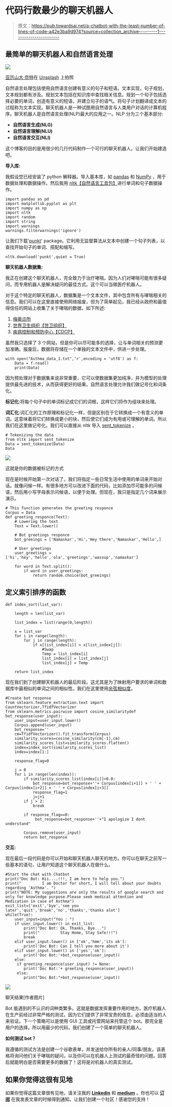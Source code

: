 # 代码行数最少的聊天机器人

> 原文：<https://pub.towardsai.net/a-chatbot-with-the-least-number-of-lines-of-code-a42e3ba9d974?source=collection_archive---------1----------------------->

## 最简单的聊天机器人和自然语言处理

![](img/645744d5b0544acb4c836af97f8985eb.png)

[亚历山大·奈特](https://unsplash.com/@agk42?utm_source=medium&utm_medium=referral)在 [Unsplash](https://unsplash.com?utm_source=medium&utm_medium=referral) 上拍照

自然语言处理包括使用自然语言创建有意义的句子和短语。文本实现，句子规划，文本规划都有涉及。规划文本包括在知识库中查找相关信息。规划一个句子包括选择必要的单词，创造有意义的短语，并建立句子的语气。将句子计划翻译成文本的过程称为文本实现。聊天机器人是一种试图用自然语言与人类用户对话的计算机程序。聊天机器人是自然语言处理(NLP)最大的应用之一。NLP 分为三个基本部分:

*   **自然语言生成(NLG)**
*   **自然语言理解(NLU)**
*   **自然语言交互(NLI)**

这个博客的目的是用很少的几行代码制作一个可行的聊天机器人。让我们开始建造吧。

**导入库:**

我假设您已经安装了 python 解释器。导入基本库，如 [pandas](https://pandas.pydata.org/) 和 [NumPy](https://numpy.org/) ，用于数据处理和数据操作。然后我用 [nltk【自然语言工具包】](https://www.nltk.org/)进行单词和句子数据操作。

```
import pandas as pd
import matplotlib.pyplot as plt
import numpy as np
import nltk
import random
import string
import warnings
warnings.filterwarnings('ignore')
```

让我们下载'[punkt](https://www.nltk.org/_modules/nltk/tokenize/punkt.html)' package。它利用无监督算法从文本中创建一个句子列表，以查找开始句子的单词、搭配和缩写。

```
nltk.download('punkt',quiet = True)
```

**聊天机器人数据集:**

我正在创建这个聊天机器人，完全致力于治疗哮喘。因为人们对哮喘可能有很多疑问，而专用机器人是解决疑问的最佳方式。这个可以当做医疗机器人。

对于这个特定的聊天机器人，数据集是一个文本文件，其中包含所有与哮喘相关的信息。我们可以在这里直接使用网络报废，但为了简单起见，我已经从政府和最值得信任的网站上收集了关于哮喘的数据，如下所述:

1.  [梅奥诊所](https://www.mayoclinic.org/diseases-conditions/asthma/symptoms-causes/syc-20369653#:~:text=Asthma%20is%20a%20condition%20in,asthma%20is%20a%20minor%20nuisance.)
2.  [世界卫生组织【世卫组织】](https://www.who.int/news-room/fact-sheets/detail/asthma)
3.  [疾病控制和预防中心【CDCP】](https://www.cdc.gov/asthma/faqs.htm)

虽然我只选择了 3 个网站，但是你可以尽可能多的选择，让与单词相关的预测更加准确。报废后，数据将存储在一个单独的文本文件中，供进一步处理。

```
with open("Asthma_data_1.txt",'r',encoding = 'utf8') as f:
    Data = f.read()
    print(Data)
```

因为预处理对于数据集来说非常重要，它可以使数据集更加纯净，并为模型的处理提供最先进的技术，从而获得更好的结果。自然语言处理允许我们做记号化和词条化。

**标记化**:将每个句子中的单词标记成它们的词根，这样它们将作为组块来处理。

**词汇化**:词汇化的工作原理和标记化一样，但是区别在于它转换成一个有意义的单词。这意味着将它们转换成更小的块，然后使它们成为有用或可理解的单词。所以我们在这里做记号化。我们可以直接从 nltk 导入 [sent_tokenize](https://www.nltk.org/api/nltk.tokenize.html) 。

```
# Tokenizing the data
from nltk import sent_tokenize
Data = sent_tokenize(Data)
Data
```

![](img/b0270c09bbee2c6c97404cb28ad126cb.png)

这就是你的数据被标记的方式

现在是时候开始第一次对话了。我们将指定一些日常生活中使用的单词来开始对话。就像问候一样。有很多地方可以改进下面的代码，比如添加尽可能多的问候语，然后用小写字母表示问候语，以便于处理。但现在，我只是指定几个词来展示演示。

```
# This function generates the greeting responce
Corpus = Data
def greeting_responce(Text):
    # Lowering the text
    Text = Text.lower()  

    # Bot greetings responce
    bot_greeings = ['Namaskar','Hi','Hey there','Namaskar','Hello',]

    # User greetings
    user_greetings = ['hi','hey','hello','ola','greetings','wassup','namaskar']

    for word in Text.split():
        if word in user_greetings:
            return random.choice(bot_greeings)
```

## 定义索引排序的函数

```
def index_sort(list_var):

    length = len(list_var)

    list_index = list(range(0,length))

    x = list_var
    for i in range(length):
        for j in range(length):
            if x[list_index[i]] > x[list_index[j]]:
                #Swap
                Temp = list_index[i]
                list_index[i] = list_index[j]
                list_index[j] = Temp

    return list_index
```

现在我们到了创建聊天机器人的最后阶段。这尤其是为了映射用户要求的单词和数据库中最相似的单词之间的相似性。我们在这里使用[余弦相似度](https://www.sciencedirect.com/topics/computer-science/cosine-similarity#:~:text=Cosine%20similarity%20measures%20the%20similarity,document%20similarity%20in%20text%20analysis.)。

```
#Create bot response
from sklearn.feature_extraction.text import CountVectorizer,TfidfVectorizer
from sklearn.metrics.pairwise import cosine_similaritydef bot_response(user_input):
    user_input=user_input.lower()
    Corpus.append(user_input)
    bot_response=''
    cm=TfidfVectorizer().fit_transform(Corpus)
    similarity_scores=cosine_similarity(cm[-1],cm)
    similarity_scores_list=similarity_scores.flatten()
    index=index_sort(similarity_scores_list)
    index=index[1:]

    response_flag=0

    j = 0
    for i in range(len(index)):
        if similarity_scores_list[index[i]]>0.0:
            bot_response=bot_response+''+ Corpus[index[i+1]] + ' ' + Corpus[index[i+2]] + ' ' + Corpus[index[i+3]]
            response_flag=1
            j=j+1
        if j > 2:
            break

        if response_flag==0:
             bot_response=bot_response+''+"I apologize I dont understand"

        Corpus.remove(user_input)
        return bot_response
```

**交互:**

现在最后一段代码是你可以开始和聊天机器人聊天的地方。你可以在聊天之前写一些基本的语句，让用户知道这个聊天机器人在做什么。

```
#Start the chat with Chatbot
print("Doc Bot: Hii....!!!, I am here to help you.")
print("         I am Doctor for short, I will tell about your doubts regarding 'Asthma'. ")
print("NOTE: My suggestions are only the results of google search and only for knowledge purpose.Please seek medical attention and Medication in case of Asthma")
exit_list=['exit','bye','see you later','quit','break','no','thanks','thanks alot']
while(True):
    user_input=input("You : ")
    if user_input.lower() in exit_list:
        print("Doc Bot: Ok, Thanks, Bye...") 
        print("         Stay Home, Stay Safe!!!")
        break
    elif user_input.lower() in ['ok','hmm','its ok']:
        print('Doc Bot: Can I tell you more about it')
    elif user_input.lower() in ['yes','ok']:
        print('Doc Bot:'+bot_response(user_input))
    else: 
     if greeting_responce(user_input) != None:
        print('Doc Bot:'+ greeting_responce(user_input))
     else:
        print("Doc Bot:"+bot_response(user_input))
```

![](img/d9e083471db80121415ffa3d772c8299.png)

聊天结果[作者图片]

Bot 能遇到的不认识的词种类繁多。这就是数据发挥重要作用的地方。医疗机器人在生产前经过非常严格的测试，因为它们提供了非常宝贵的信息，必须由适当的人来验证。下一个策略可以是使用 GUI 工具或托管网站来托管这个 bot。那完全是用户的选择。所以用最少的代码，我们创建了一个简单的聊天机器人。

**如何测试 bot？**

我遵循的测试方法是创建一个谷歌表单，并发送给你所有的亲人/同事/朋友。该表格将询问他们关于哮喘的疑问，以及你可以在机器人上测试的最奇怪的问题。回答后就能明白是否需要更多的数据了！这将是对机器人的真实测试。

## 如果你觉得这很有见地

如果你觉得这篇文章很有见地，请关注我的 [**Linkedin**](https://www.linkedin.com/in/chinmay-bhalerao-6b5284137/) 和 [**medium**](https://medium.com/@BH_Chinmay) 。你也可以 [**订阅**](https://medium.com/@BH_Chinmay) 在我发表文章的时候得到通知。让我们创建一个社区！感谢您的支持！